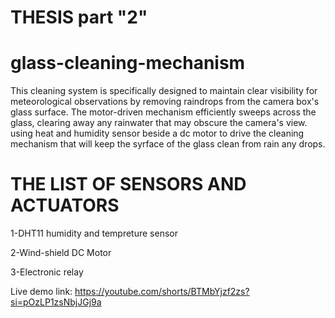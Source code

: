 # THESIS part "2"

# glass-cleaning-mechanism
This cleaning system is specifically designed to maintain clear visibility for meteorological observations by removing raindrops from the camera box's glass surface. The motor-driven mechanism efficiently sweeps across the glass, clearing away any rainwater that may obscure the camera's view. using heat and humidity sensor beside a dc motor to drive the cleaning mechanism that will keep the syrface of the glass clean from rain any drops.
# THE LIST OF SENSORS AND ACTUATORS
1-DHT11 humidity and tempreture sensor

2-Wind-shield DC Motor

3-Electronic relay

Live demo link: https://youtube.com/shorts/BTMbYjzf2zs?si=pOzLP1zsNbjJGj9a
